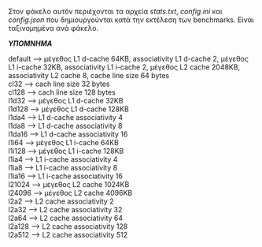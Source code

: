 
Στον φάκελο αυτόν περιέχονται τα αρχεία _stats.txt_, _config.ini_ και _config.json_ που δημιουργούνται κατά την εκτέλεση των benchmarks. Είναι ταξινομημένα ανά φάκελο.

***ΥΠΟΜΝΗΜΑ***

default --> μέγεθος L1 d-cache 64KB, associativity L1 d-cache 2, μέγεθος L1 i-cache 32KB, associativity L1 i-cache 2, μέγεθος L2 cache 2048KB, associativity L2 cache 8, cache line size 64 bytes  
cl32 --> cach line size 32 bytes  
cl128 --> cach line size 128 bytes  
l1d32 --> μέγεθος L1 d-cache 32KB  
l1d128 --> μέγεθος L1 d-cache 128KB  
l1da4 --> L1 d-cache associativity 4  
l1da8 --> L1 d-cache associativity 8  
l1da16 --> L1 d-cache associativity 16  
l1i64 --> μέγεθος L1 i-cache 64KB  
l1i128 --> μέγεθος L1 i-cache 128KB  
l1ia4 --> L1 i-cache associativity 4  
l1ia8 --> L1 i-cache associativity 8  
l1ia16 --> L1 i-cache associativity 16  
l21024 --> μέγεθος L2 cache 1024KB  
l24096 --> μέγεθος L2 cache 4096KB  
l2a2 --> L2 cache associativity 2  
l2a32 --> L2 cache associativity 32  
l2a64 --> L2 cache associativity 64  
l2a128 --> L2 cache associativity 128  
l2a512 --> L2 cache associativity 512

